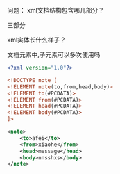 问题：
xml文档结构包含哪几部分？

三部分

xml实体长什么样子？





文档元素中,子元素可以多次使用吗



```xml
<?xml version="1.0"?>

<!DOCTYPE note [
<!ELEMENT note(to,from,head,body)>
<!ELEMENT to(#PCDATA)>
<!ELEMENT from(#PCDATA)>
<!ELEMENT head(#PCDATA)>
<!ELEMENT body(#PCDATA)>
]>

<note>
	<to>afei</to>
    <from>xiaohe</from>
    <head>message</head>
    <body>nnsshxs</body>
</note>
```


